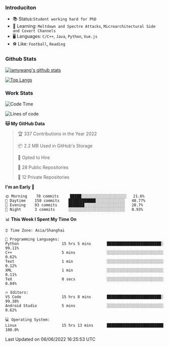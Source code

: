 ### Introduciton

- 📚 Status:`Student working hard for PhD`
- 🔎 Learning: `Meltdown and Spectre Attacks`, `Microarchitectural Side and Covert Channels`
- 🖥️ Languages: `C/C++`, `Java`, `Python`, `Vue.js`
- ⚽ Like: `Football`, `Reading`

### Github Stats

[![iamywang's github stats](https://github-readme-stats.vercel.app/api?username=iamywang&count_private=true&show_icons=true)]()

[![Top Langs](https://github-readme-stats.vercel.app/api/top-langs/?username=iamywang&layout=compact)]()

### Work Stats

<!--START_SECTION:waka-->
![Code Time](http://img.shields.io/badge/Code%20Time-0%20secs-blue)

![Lines of code](https://img.shields.io/badge/From%20Hello%20World%20I%27ve%20Written--40%20Thousand%20lines%20of%20code-blue)

**🐱 My GitHub Data** 

> 🏆 337 Contributions in the Year 2022
 > 
> 📦 2.2 MB Used in GitHub's Storage 
 > 
> 💼 Opted to Hire
 > 
> 📜 28 Public Repositories 
 > 
> 🔑 12 Private Repositories  
 > 
**I'm an Early 🐤** 

```text
🌞 Morning    70 commits     █████░░░░░░░░░░░░░░░░░░░░   21.6% 
🌆 Daytime    158 commits    ████████████░░░░░░░░░░░░░   48.77% 
🌃 Evening    93 commits     ███████░░░░░░░░░░░░░░░░░░   28.7% 
🌙 Night      3 commits      ░░░░░░░░░░░░░░░░░░░░░░░░░   0.93%

```


📊 **This Week I Spent My Time On** 

```text
⌚︎ Time Zone: Asia/Shanghai

💬 Programming Languages: 
Python                   15 hrs 5 mins       ████████████████████████░   99.11% 
C++                      5 mins              ░░░░░░░░░░░░░░░░░░░░░░░░░   0.62% 
Text                     1 min               ░░░░░░░░░░░░░░░░░░░░░░░░░   0.12% 
XML                      1 min               ░░░░░░░░░░░░░░░░░░░░░░░░░   0.11% 
TeX                      0 secs              ░░░░░░░░░░░░░░░░░░░░░░░░░   0.04%

🔥 Editors: 
VS Code                  15 hrs 8 mins       ████████████████████████░   99.38% 
Android Studio           5 mins              ░░░░░░░░░░░░░░░░░░░░░░░░░   0.62%

💻 Operating System: 
Linux                    15 hrs 13 mins      █████████████████████████   100.0%

```


 Last Updated on 06/06/2022 16:25:53 UTC
<!--END_SECTION:waka-->

